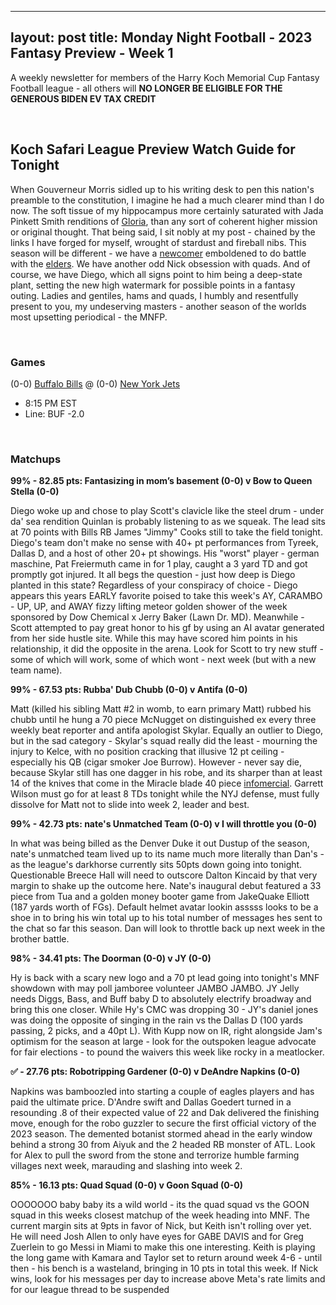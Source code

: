 
---
layout: post
title: Monday Night Football - 2023 Fantasy Preview - Week 1
---

A weekly newsletter for members of the Harry Koch Memorial Cup Fantasy Football league - all others will **NO LONGER BE ELIGIBLE FOR THE GENEROUS BIDEN EV TAX CREDIT**

<br/>

## Koch Safari League Preview Watch Guide for Tonight

When Gouverneur Morris sidled up to his writing desk to pen this nation's preamble to the constitution, I imagine he had a much clearer mind than I do now. The soft tissue of my hippocampus more certainly saturated with Jada Pinkett Smith renditions of [Gloria](https://i.ytimg.com/vi/FAQ7fmSl6xQ/maxresdefault.jpg), than any sort of coherent higher mission or original thought. That being said, I sit nobly at my post - chained by the links I have forged for myself, wrought of stardust and fireball nibs. This season will be different - we have a [newcomer](https://scontent.fdet1-1.fna.fbcdn.net/v/t1.18169-9/293654_185957971474491_4083113_n.jpg?_nc_cat=100&ccb=1-7&_nc_sid=de6eea&_nc_ohc=8lV5DhHcPAgAX90eHY3&_nc_ht=scontent.fdet1-1.fna&oh=00_AfB2JSc8g_6EGu-n9H19EQQYq5JNSQIwPzoIJN_L_uwdhg&oe=65268448) emboldened to do battle with the [elders](https://static.wikia.nocookie.net/disney/images/f/f8/Mulan-disneyscreencaps.com-2444.jpg/revision/latest?cb=20110630213520). We have another odd Nick obsession with quads. And of course, we have Diego, which all signs point to him being a deep-state plant, setting the new high watermark for possible points in a fantasy outing. Ladies and gentiles, hams and quads, I humbly and resentfully present to you, my undeserving masters - another season of the worlds most upsetting periodical - the MNFP.     

<br/>

### Games
(0-0) [Buffalo Bills](https://centerofthewest.org/wp-content/uploads/2016/08/P.69.55.jpg) @ (0-0) [New York Jets](https://newscdn2.weigelbroadcasting.com/Mmr3o-1635519411-210504-blog-packers%20cardinals%20face.jpg)
* 8:15 PM EST
* Line: BUF -2.0

<br/>

### Matchups
	
**99% - 82.85 pts: Fantasizing in mom’s basement (0-0) v Bow to Queen Stella (0-0)**

Diego woke up and chose to play Scott's clavicle like the steel drum - under da' sea rendition Quinlan is probably listening to as we squeak. The lead sits at 70 points with Bills RB James "Jimmy" Cooks still to take the field tonight. Diego's team don't make no sense with 40+ pt performances from Tyreek, Dallas D, and a host of other 20+ pt showings. His "worst" player - german maschine, Pat Freiermuth came in for 1 play, caught a 3 yard TD and got promptly got injured. It all begs the question - just how deep is Diego planted in this state? Regardless of your conspiracy of choice - Diego appears this years EARLY favorite poised to take this week's AY, CARAMBO - UP, UP, and AWAY fizzy lifting meteor golden shower of the week sponsored by Dow Chemical x Jerry Baker (Lawn Dr. MD).  Meanwhile - Scott attempted to pay great honor to his gf by using an AI avatar generated from her side hustle site. While this may have scored him points in his relationship, it did the opposite in the arena. Look for Scott to try new stuff - some of which will work, some of which wont - next week (but with a new team name).  

**99% - 67.53 pts: Rubba' Dub Chubb (0-0) v Antifa (0-0)**

Matt (killed his sibling Matt #2 in womb, to earn primary Matt) rubbed his chubb until he hung a 70 piece McNugget on distinguished ex every three weekly beat reporter and antifa apologist Skylar. Equally an outlier to Diego, but in the sad category - Skylar's squad really did the least - mourning the injury to Kelce, with no position cracking that illusive 12 pt ceiling - especially his QB (cigar smoker Joe Burrow). However - never say die, because Skylar still has one dagger in his robe, and its sharper than at least 14 of the knives that come in the Miracle blade 40 piece [infomercial](https://www.youtube.com/watch?v=T2N4U7B1Jog). Garrett Wilson must go for at least 8 TDs tonight while the NYJ defense, must fully dissolve for Matt not to slide into week 2, leader and best.  

**99% - 42.73 pts: nate's Unmatched Team (0-0) v I will throttle you (0-0)**

In what was being billed as the Denver Duke it out Dustup of the season, nate's unmatched team lived up to its name much more literally than Dan's - as the league's darkhorse currently sits 50pts down going into tonight. Questionable Breece Hall will need to outscore Dalton Kincaid by that very margin to shake up the outcome here. Nate's inaugural debut featured a 33 piece from Tua and a golden money booter game from JakeQuake Elliott (187 yards worth of FGs). Default helmet avatar lookin asssss looks to be a shoe in to bring his win total up to his total number of messages hes sent to the chat so far this season. Dan will look to throttle back up next week in the brother battle. 

**98% - 34.41 pts: The Doorman (0-0) v JY (0-0)**

Hy is back with a scary new logo and a 70 pt lead going into tonight's MNF showdown with may poll jamboree volunteer JAMBO JAMBO. JY Jelly needs Diggs, Bass, and Buff baby D to absolutely electrify broadway and bring this one closer. While Hy's CMC was dropping 30 - JY's daniel jones was doing the opposite of singing in the rain vs the Dallas D (100 yards passing, 2 picks, and a 40pt L). With Kupp now on IR, right alongside Jam's optimism for the season at large - look for the outspoken league advocate for fair elections - to pound the waivers this week like rocky in a meatlocker. 

**✅ - 27.76 pts: Robotripping Gardener (0-0) v DeAndre Napkins (0-0)**

Napkins was bamboozled into starting a couple of eagles players and has paid the ultimate price. D'Andre swift and Dallas Goedert turned in a resounding .8 of their expected value of 22 and Dak delivered the finishing move, enough for the robo guzzler to secure the first official victory of the 2023 season. The demented botanist stormed ahead in the early window behind a strong 30 from Aiyuk and the 2 headed RB monster of ATL. Look for Alex to pull the sword from the stone and terrorize humble farming villages next week, marauding and slashing into week 2.

**85% - 16.13 pts: Quad Squad (0-0) v Goon Squad (0-0)**

OOOOOOO baby baby its a wild world - its the quad squad vs the GOON squad in this weeks closest matchup of the week heading into MNF. The current margin sits at 9pts in favor of Nick, but Keith isn't rolling over yet. He will need Josh Allen to only have eyes for GABE DAVIS and for Greg Zuerlein to go Messi in Miami to make this one interesting. Keith is playing the long game with Kamara and Taylor set to return around week 4-6 - until then - his bench is a wasteland, bringing in 10 pts in total this week. If Nick wins, look for his messages per day to increase above Meta's rate limits and for our league thread to be suspended 

<br/>
